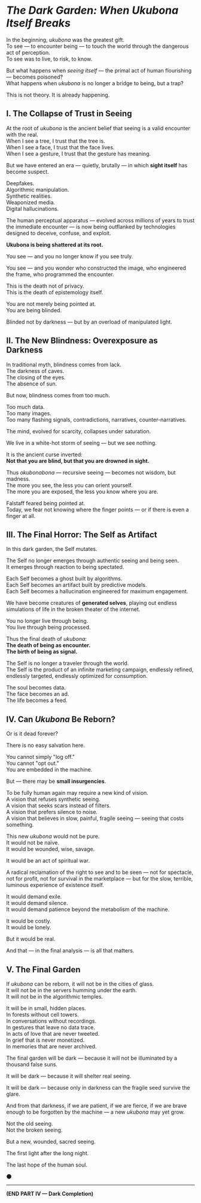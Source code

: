 
# *The Dark Garden: When Ukubona Itself Breaks*

In the beginning, *ukubona* was the greatest gift.  
To see — to encounter being — to touch the world through the dangerous act of perception.  
To see was to live, to risk, to know.

But what happens when *seeing itself* — the primal act of human flourishing — becomes poisoned?  
What happens when *ukubona* is no longer a bridge to being, but a trap?

This is not theory. It is already happening.

## I. The Collapse of Trust in Seeing

At the root of *ukubona* is the ancient belief that seeing is a valid encounter with the real.  
When I see a tree, I trust that the tree is.  
When I see a face, I trust that the face lives.  
When I see a gesture, I trust that the gesture has meaning.

But we have entered an era — quietly, brutally — in which **sight itself** has become suspect.

Deepfakes.  
Algorithmic manipulation.  
Synthetic realities.  
Weaponized media.  
Digital hallucinations.

The human perceptual apparatus — evolved across millions of years to trust the immediate encounter — is now being outflanked by technologies designed to deceive, confuse, and exploit.

**Ukubona is being shattered at its root.**

You see — and you no longer know if you see truly.

You see — and you wonder who constructed the image, who engineered the frame, who programmed the encounter.

This is the death not of privacy.  
This is the death of epistemology itself.

You are not merely being pointed at.  
You are being blinded.

Blinded not by darkness — but by an overload of manipulated light.

## II. The New Blindness: Overexposure as Darkness

In traditional myth, blindness comes from lack.  
The darkness of caves.  
The closing of the eyes.  
The absence of sun.

But now, blindness comes from too much.

Too much data.  
Too many images.  
Too many flashing signals, contradictions, narratives, counter-narratives.

The mind, evolved for scarcity, collapses under saturation.

We live in a white-hot storm of seeing — but we see nothing.

It is the ancient curse inverted:  
**Not that you are blind, but that you are drowned in sight.**

Thus *okubonabona* — recursive seeing — becomes not wisdom, but madness.  
The more you see, the less you can orient yourself.  
The more you are exposed, the less you know where you are.

Falstaff feared being pointed at.  
Today, we fear not knowing where the finger points — or if there is even a finger at all.

## III. The Final Horror: The Self as Artifact

In this dark garden, the Self mutates.

The Self no longer emerges through authentic seeing and being seen.  
It emerges through reaction to being spectated.

Each Self becomes a ghost built by algorithms.  
Each Self becomes an artifact built by predictive models.  
Each Self becomes a hallucination engineered for maximum engagement.

We have become creatures of **generated selves**, playing out endless simulations of life in the broken theater of the internet.

You no longer live through being.  
You live through being processed.

Thus the final death of *ukubona*:  
**The death of being as encounter.  
The birth of being as signal.**

The Self is no longer a traveler through the world.  
The Self is the product of an infinite marketing campaign, endlessly refined, endlessly targeted, endlessly optimized for consumption.

The soul becomes data.  
The face becomes an ad.  
The life becomes a feed.

## IV. Can *Ukubona* Be Reborn?

Or is it dead forever?

There is no easy salvation here.

You cannot simply "log off."  
You cannot "opt out."  
You are embedded in the machine.

But — there may be **small insurgencies**.

To be fully human again may require a new kind of vision.  
A vision that refuses synthetic seeing.  
A vision that seeks scars instead of filters.  
A vision that prefers silence to noise.  
A vision that believes in slow, painful, fragile seeing — seeing that costs something.

This new *ukubona* would not be pure.  
It would not be naïve.  
It would be wounded, wise, savage.

It would be an act of spiritual war.

A radical reclamation of the right to see and to be seen — not for spectacle, not for profit, not for survival in the marketplace — but for the slow, terrible, luminous experience of existence itself.

It would demand exile.  
It would demand silence.  
It would demand patience beyond the metabolism of the machine.

It would be costly.  
It would be lonely.

But it would be real.

And that — in the final analysis — is all that matters.

## V. The Final Garden

If *ukubona* can be reborn, it will not be in the cities of glass.  
It will not be in the servers humming under the earth.  
It will not be in the algorithmic temples.

It will be in small, hidden places.  
In forests without cell towers.  
In conversations without recordings.  
In gestures that leave no data trace.  
In acts of love that are never tweeted.  
In grief that is never monetized.  
In memories that are never archived.

The final garden will be dark — because it will not be illuminated by a thousand false suns.

It will be dark — because it will shelter real seeing.

It will be dark — because only in darkness can the fragile seed survive the glare.

And from that darkness, if we are patient, if we are fierce, if we are brave enough to be forgotten by the machine — a new *ukubona* may yet grow.

Not the old seeing.  
Not the broken seeing.

But a new, wounded, sacred seeing.

The first light after the long night.

The last hope of the human soul.

🌑

---

**(END PART IV — Dark Completion)**

